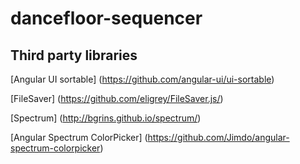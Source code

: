 # dancefloor-sequencer

## Third party libraries

[Angular UI sortable] (https://github.com/angular-ui/ui-sortable)

[FileSaver] (https://github.com/eligrey/FileSaver.js/)

[Spectrum] (http://bgrins.github.io/spectrum/)

[Angular Spectrum ColorPicker] (https://github.com/Jimdo/angular-spectrum-colorpicker)
